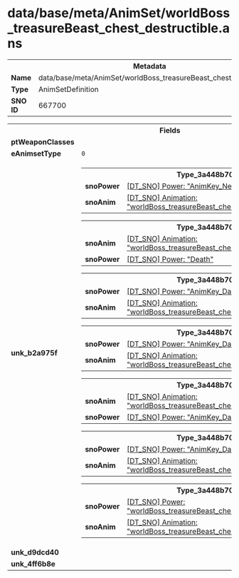 <h1>data/base/meta/AnimSet/worldBoss_treasureBeast_chest_destructible.ans</h1><table><tr><th colspan="100%">Metadata</th></tr><tr><td><b>Name</b></td><td>data/base/meta/AnimSet/worldBoss_treasureBeast_chest_destructible.ans</td></tr><tr><td><b>Type</b></td><td>AnimSetDefinition</td></tr><tr><td><b>SNO ID</b></td><td>667700</td></tr></table>

<table><tr><th colspan="100%">Fields</th></tr><tr><td><b>ptWeaponClasses</b></td><td></td></tr><tr><td><b>eAnimsetType</b></td><td><code>0</code></td></tr><tr><td><b>unk_b2a975f</b></td><td><table><tr><th colspan="100%">Type_3a448b70</th></tr><tr><td><b>snoPower</b></td><td><a href="..\Power\AnimKey_Neutral.pow.md">[DT_SNO] Power: "AnimKey_Neutral"</a></td></tr><tr><td><b>snoAnim</b></td><td><a href="..\Anim\worldBoss_treasureBeast_chest_destructible_nav_neutral.ani.md">[DT_SNO] Animation: "worldBoss_treasureBeast_chest_destructible_nav_neutral"</a></td></tr></table>


<table><tr><th colspan="100%">Type_3a448b70</th></tr><tr><td><b>snoAnim</b></td><td><a href="..\Anim\worldBoss_treasureBeast_chest_destructible_reac_death.ani.md">[DT_SNO] Animation: "worldBoss_treasureBeast_chest_destructible_reac_death"</a></td></tr><tr><td><b>snoPower</b></td><td><a href="..\Power\Death.pow.md">[DT_SNO] Power: "Death"</a></td></tr></table>


<table><tr><th colspan="100%">Type_3a448b70</th></tr><tr><td><b>snoPower</b></td><td><a href="..\Power\AnimKey_DamageState_01.pow.md">[DT_SNO] Power: "AnimKey_DamageState_01"</a></td></tr><tr><td><b>snoAnim</b></td><td><a href="..\Anim\worldBoss_treasureBeast_chest_damage01.ani.md">[DT_SNO] Animation: "worldBoss_treasureBeast_chest_damage01"</a></td></tr></table>


<table><tr><th colspan="100%">Type_3a448b70</th></tr><tr><td><b>snoPower</b></td><td><a href="..\Power\AnimKey_DamageState_02.pow.md">[DT_SNO] Power: "AnimKey_DamageState_02"</a></td></tr><tr><td><b>snoAnim</b></td><td><a href="..\Anim\worldBoss_treasureBeast_chest_damage02.ani.md">[DT_SNO] Animation: "worldBoss_treasureBeast_chest_damage02"</a></td></tr></table>


<table><tr><th colspan="100%">Type_3a448b70</th></tr><tr><td><b>snoAnim</b></td><td><a href="..\Anim\worldBoss_treasureBeast_chest_damage03.ani.md">[DT_SNO] Animation: "worldBoss_treasureBeast_chest_damage03"</a></td></tr><tr><td><b>snoPower</b></td><td><a href="..\Power\AnimKey_DamageState_03.pow.md">[DT_SNO] Power: "AnimKey_DamageState_03"</a></td></tr></table>


<table><tr><th colspan="100%">Type_3a448b70</th></tr><tr><td><b>snoPower</b></td><td><a href="..\Power\AnimKey_DamageState_04.pow.md">[DT_SNO] Power: "AnimKey_DamageState_04"</a></td></tr><tr><td><b>snoAnim</b></td><td><a href="..\Anim\worldBoss_treasureBeast_chest_damage04.ani.md">[DT_SNO] Animation: "worldBoss_treasureBeast_chest_damage04"</a></td></tr></table>


<table><tr><th colspan="100%">Type_3a448b70</th></tr><tr><td><b>snoPower</b></td><td><a href="..\Power\worldBoss_treasureBeast_chest_destructible_death.pow.md">[DT_SNO] Power: "worldBoss_treasureBeast_chest_destructible_death"</a></td></tr><tr><td><b>snoAnim</b></td><td><a href="..\Anim\worldBoss_treasureBeast_chest_destructible_reac_death.ani.md">[DT_SNO] Animation: "worldBoss_treasureBeast_chest_destructible_reac_death"</a></td></tr></table>


</td></tr><tr><td><b>unk_d9dcd40</b></td><td></td></tr><tr><td><b>unk_4ff6b8e</b></td><td></td></tr></table>

